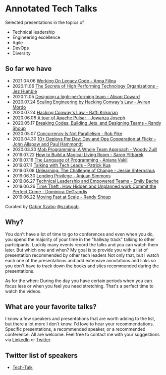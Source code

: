 # Annotated Tech Talks

Selected presentations in the topics of

* Technical leadership
* Engineering excellence
* Agile
* DevOps
* Diversity

## So far we have

* 2021.04.06 [Working On Legacy Code - Anna Filina](working-on-legacy-code)
* 2020.11.06 [The Secrets of High Performing Technology Organizations - Jez Humble](the-secrets-of-high-performing-technology-organizations)
* 2020.11.05 [Designing a high-performing team - Alison Coward](designing-high-perfoming-team)
* 2020.07.24 [Scaling Engineering by Hacking Conway's Law - Aviran Mordo](scaling-engineering-by-backing-conways-law)
* 2020.07.24 [Hacking Conway's Law - Raffi Krikorian](hacking-conways-law-by-raffi-krikorian)
* 2020.06.08 [A tour of Apache Pulsar - Jowanza Joseph](a-tour-of-apache-pulsar)
* 2020.05.17 [Breaking Codes, Building Jets, and Designing Teams - Randy Shoup](breaking-codes-building-jets-and-designing-teams)
* 2020.05.07 [Concurrency Is Not Parallelism - Rob Pike](concurrency-is-not-parallelism)
* 2020.04.30 [10+ Deploys Per Day: Dev and Ops Cooperation at Flickr - John Allspaw and Paul Hammondt](ten-plus-deploys-per-day)
* 2020.03.30 [Mob Programming: A Whole Team Approach - Woody Zuill](mob-programming-a-whole-team-approach)
* 2019.07.22 [How to Build a Magical Living Room - Saron Yitbarek](how-to-build-a-magical-living-room)
* 2019.07.16 [The Language of Programming - Anjana Vakil](the-language-of-programming)
* 2019.07.11 [Talking with Tech Leads - Patrick Kua](talking-with-tech-leads)
* 2019.07.08 [Unlearning: The Challenge of Change - Jessie Shternshus](unlearning-the-challenge-of-change)
* 2019.06.30 [Lending Privilege - Anjuan Simmons](lending-privilege)
* 2019.06.27 [Technical Leadership and Empowered Teams - Emily Bache](technical-leadership-and-empowered-teams)
* 2019.06.26 [Time Theft : How Hidden and Unplanned work Commit the Perfect Crime - Dominica DeGrandis](time-theft)
* 2019.06.22 [Moving Fast at Scale - Randy Shoup](moving-fast-at-scale)

Curated by [Gabor Szabo](https://www.linkedin.com/in/szabgab) [@szabgab](https://twitter.com/szabgab).

## Why?

You don't have a lot of time to go to conferences and even when you do, you spend the majority of your time in the
"hallway track" talking to other participants. Luckily many events record the talks and you can watch them later.
But which one and when? My goal is to provide you with a list of presentation recommended by other tech leaders
Not only that, but I watch each one of the presentations and add extensive annotations and links so you don't
have to track down the books and sites recommended during the presentations.

As for the when: During the day you have certain periods when you can focus less or when you feel you need
stretching. That's a perfect time to watch the videos.


## What are your favorite talks?

I know a few speakers and presentations that are worth adding to the list, but there a lot more I don't know.
I'd love to hear your recommendations. Specific presentations, a recommended speaker, or a recommended conference.
All are welcome. Feel free to contact me with your suggestions via [LinkedIn](https://www.linkedin.com/in/szabgab) or [Twitter](https://twitter.com/szabgab).


## Twitter list of speakers

* [Tech-Talk](https://twitter.com/szabgab/lists/tech-talks)
